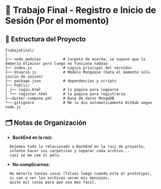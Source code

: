 # 📝 Trabajo Final - Registro e Inicio de Sesión (Por el momento)

## 📁 Estructura del Proyecto
```
TrabajoFinal/
│
├── node_modules          # Carpeta de mierda, se supone que la deberia eliminar pero luego no funciona nadaaa
├── index.js              # Lógica principal del servidor
├── Usuario.js            # Modelo Mongoose (hata el momento solo inicio de sesion)
├── package.json          # dependencias y scripts
├── Public/
│ ├── login.html          # la pagina para logearse
│ └── register.html       # la pagina para registrarse
├──docker-compose.yml     # Base de datos MongoDB
└──.gitignore             # Me lo dio automaticamente HitHub segun node.js 
```

## 🗂️ Notas de Organización

- **BackEnd en la raíz:**  
```
  Dejemos todo lo relacionado a BackEnd en la raiz de proyecto,  
  intente hacer sus carpetitas y separar cada archivo...  
  casi se me cae el pelo.
```
- **No complicarnos:**  
```
  No meterle tantas cosas (Talvez luego cuando este el prototipo),  
  si van a ver los archivos veran mis mensajes,  
  quite mil cosas para que sea mas facil.
